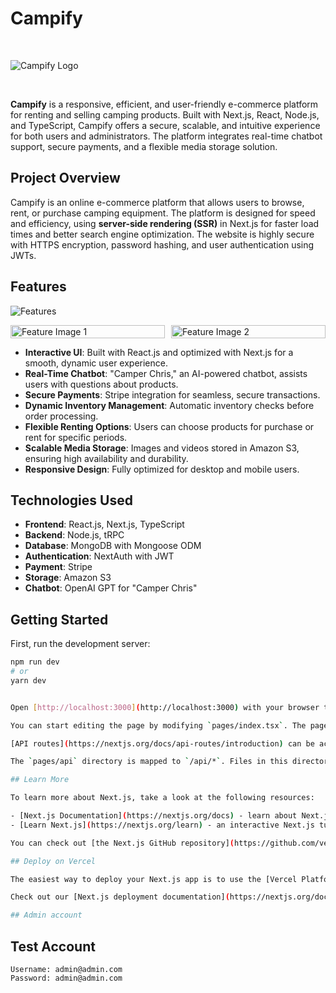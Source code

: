 # Campify

</br>

![Campify Logo](https://res.cloudinary.com/dasq4goqg/image/upload/v1730227734/zznpqjw3qcbu2ldrvl5y.png)

</br>

**Campify** is a responsive, efficient, and user-friendly e-commerce platform for renting and selling camping products. Built with Next.js, React, Node.js, and TypeScript, Campify offers a secure, scalable, and intuitive experience for both users and administrators. The platform integrates real-time chatbot support, secure payments, and a flexible media storage solution.

## Project Overview

Campify is an online e-commerce platform that allows users to browse, rent, or purchase camping equipment. The platform is designed for speed and efficiency, using **server-side rendering (SSR)** in Next.js for faster load times and better search engine optimization. The website is highly secure with HTTPS encryption, password hashing, and user authentication using JWTs.

## Features

![Features](https://res.cloudinary.com/dasq4goqg/image/upload/v1730227543/u1hdcecjivkninl17ffz.png)

<div style="display: flex; justify-content: center; gap: 10px;">
  <img src="https://res.cloudinary.com/dasq4goqg/image/upload/v1730228096/ch4kgdjqms6s8wcnf3cl.png" alt="Feature Image 1" style="width: 100%; max-width: 600px;"/>
  <img src="https://res.cloudinary.com/dasq4goqg/image/upload/v1730228096/ch4kgdjqms6s8wcnf3cl.png" alt="Feature Image 2" style="width: 100%; max-width: 600px;"/>
</div>

- **Interactive UI**: Built with React.js and optimized with Next.js for a smooth, dynamic user experience.
- **Real-Time Chatbot**: "Camper Chris," an AI-powered chatbot, assists users with questions about products.
- **Secure Payments**: Stripe integration for seamless, secure transactions.
- **Dynamic Inventory Management**: Automatic inventory checks before order processing.
- **Flexible Renting Options**: Users can choose products for purchase or rent for specific periods.
- **Scalable Media Storage**: Images and videos stored in Amazon S3, ensuring high availability and durability.
- **Responsive Design**: Fully optimized for desktop and mobile users.

## Technologies Used

- **Frontend**: React.js, Next.js, TypeScript
- **Backend**: Node.js, tRPC
- **Database**: MongoDB with Mongoose ODM
- **Authentication**: NextAuth with JWT
- **Payment**: Stripe
- **Storage**: Amazon S3
- **Chatbot**: OpenAI GPT for "Camper Chris"

## Getting Started

First, run the development server:

```bash
npm run dev
# or
yarn dev


Open [http://localhost:3000](http://localhost:3000) with your browser to see the result.

You can start editing the page by modifying `pages/index.tsx`. The page auto-updates as you edit the file.

[API routes](https://nextjs.org/docs/api-routes/introduction) can be accessed on [http://localhost:3000/api/hello](http://localhost:3000/api/hello). This endpoint can be edited in `pages/api/hello.ts`.

The `pages/api` directory is mapped to `/api/*`. Files in this directory are treated as [API routes](https://nextjs.org/docs/api-routes/introduction) instead of React pages.

## Learn More

To learn more about Next.js, take a look at the following resources:

- [Next.js Documentation](https://nextjs.org/docs) - learn about Next.js features and API.
- [Learn Next.js](https://nextjs.org/learn) - an interactive Next.js tutorial.

You can check out [the Next.js GitHub repository](https://github.com/vercel/next.js/) - your feedback and contributions are welcome!

## Deploy on Vercel

The easiest way to deploy your Next.js app is to use the [Vercel Platform](https://vercel.com/new?utm_medium=default-template&filter=next.js&utm_source=create-next-app&utm_campaign=create-next-app-readme) from the creators of Next.js.

Check out our [Next.js deployment documentation](https://nextjs.org/docs/deployment) for more details.

## Admin account

```

## Test Account

```
Username: admin@admin.com
Password: admin@admin.com
```

